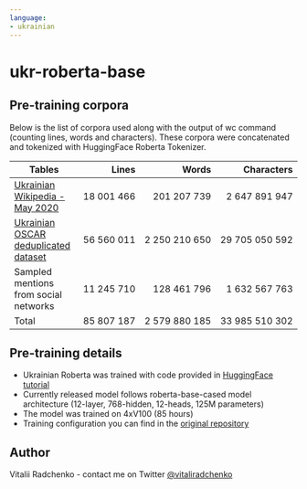 ```yaml
---
language:
- ukrainian
---
```


# ukr-roberta-base

## Pre-training corpora
Below is the list of corpora used along with the output of wc command (counting lines, words and characters). These corpora were concatenated and tokenized with HuggingFace Roberta Tokenizer.

| Tables        | Lines           | Words  | Characters  |
| ------------- |--------------:| -----:| -----:|
| [Ukrainian Wikipedia - May 2020](https://dumps.wikimedia.org/ukwiki/latest/ukwiki-latest-pages-articles.xml.bz2)      | 18 001 466| 201 207 739 | 2 647 891 947 |
| [Ukrainian OSCAR deduplicated dataset](https://oscar-public.huma-num.fr/shuffled/uk_dedup.txt.gz) | 56 560 011      |    2 250 210 650 | 29 705 050 592 |
| Sampled mentions from social networks | 11 245 710      |    128 461 796 | 1 632 567 763 |
| Total | 85 807 187      |    2 579 880 185 | 33 985 510 302 |

## Pre-training details

* Ukrainian Roberta was trained with code provided in [HuggingFace tutorial](https://huggingface.co/blog/how-to-train)
* Currently released model follows roberta-base-cased model architecture (12-layer, 768-hidden, 12-heads, 125M parameters)
* The model was trained on 4xV100 (85 hours)
* Training configuration you can find in the [original repository](https://github.com/youscan/language-models)

## Author
Vitalii Radchenko - contact me on Twitter [@vitaliradchenko](https://twitter.com/vitaliradchenko)
